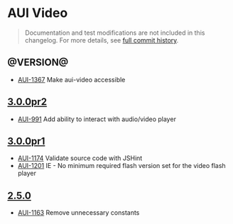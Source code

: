 # AUI Video

> Documentation and test modifications are not included in this changelog. For more details, see [full commit history](https://github.com/liferay/alloy-ui/commits/master/src/aui-video).

## @VERSION@

* [AUI-1367](https://issues.liferay.com/browse/AUI-1367) Make aui-video accessible

## [3.0.0pr2](https://github.com/liferay/alloy-ui/releases/tag/3.0.0pr2)

* [AUI-991](https://issues.liferay.com/browse/AUI-991) Add ability to interact with audio/video player

## [3.0.0pr1](https://github.com/liferay/alloy-ui/releases/tag/3.0.0pr1)

* [AUI-1174](https://issues.liferay.com/browse/AUI-1174) Validate source code with JSHint
* [AUI-1201](https://issues.liferay.com/browse/AUI-1201) IE - No minimum required flash version set for the video flash player

## [2.5.0](https://github.com/liferay/alloy-ui/releases/tag/2.5.0)

* [AUI-1163](https://issues.liferay.com/browse/AUI-1163) Remove unnecessary constants